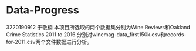# Data-Progress
3220190912 于敬楠
本项目所选取的两个数据集分别为Wine Reviews和Oakland Crime Statistics 2011 to 2016
分别对winemag-data_first150k.csv和records-for-2011.csv两个文件数据进行分析。
